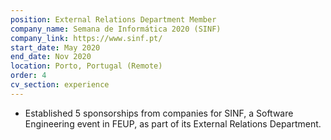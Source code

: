 ```yaml
---
position: External Relations Department Member
company_name: Semana de Informática 2020 (SINF)
company_link: https://www.sinf.pt/
start_date: May 2020
end_date: Nov 2020
location: Porto, Portugal (Remote)
order: 4
cv_section: experience
---
```

* Established 5 sponsorships from companies for SINF, a Software Engineering event in FEUP, as part of its External Relations Department.